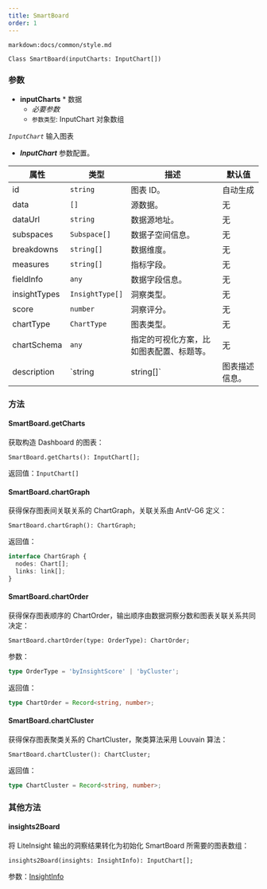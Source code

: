 ```yaml
---
title: SmartBoard
order: 1
---
```


`markdown:docs/common/style.md`

<div class='doc-md'>

```sign
Class SmartBoard(inputCharts: InputChart[])
```

### 参数

* **inputCharts** * 数据
  * _必要参数_
  * `参数类型`: InputChart 对象数组

*`InputChart`* 输入图表

* ***InputChart*** 参数配置。

| 属性 | 类型 | 描述 | 默认值 |  
| ----| ---- | ---- | -----|
| id | `string` | 图表 ID。 | 自动生成 |
| data | `[]` | 源数据。 | 无 |
| dataUrl | `string` | 数据源地址。 | 无 |
| subspaces | `Subspace[]` | 数据子空间信息。 | 无 |
| breakdowns | `string[]` | 数据维度。 | 无 |
| measures | `string[]` | 指标字段。 | 无 |
| fieldInfo | `any` | 数据字段信息。 | 无 |
| insightTypes |  `InsightType[]` | 洞察类型。 | 无 |
| score |  `number` | 洞察评分。 | 无 |
| chartType |  `ChartType` | 图表类型。 | 无 |
| chartSchema |  `any` | 指定的可视化方案，比如图表配置、标题等。 | 无 |
| description |  `string | string[]` | 图表描述信息。 | 无 |

### 方法

#### SmartBoard.getCharts

获取构造 Dashboard 的图表：
```sign
SmartBoard.getCharts(): InputChart[];
```

返回值：`InputChart[]`

#### SmartBoard.chartGraph

获得保存图表间关联关系的 ChartGraph，关联关系由 AntV-G6 定义：
```sign
SmartBoard.chartGraph(): ChartGraph;
```

返回值：
```ts
interface ChartGraph {
  nodes: Chart[];
  links: link[];
}
```

#### SmartBoard.chartOrder

获得保存图表顺序的 ChartOrder，输出顺序由数据洞察分数和图表关联关系共同决定：
```sign
SmartBoard.chartOrder(type: OrderType): ChartOrder;
```

参数：
```ts
type OrderType = 'byInsightScore' | 'byCluster';
```

返回值：
```ts
type ChartOrder = Record<string, number>;
```

#### SmartBoard.chartCluster

获得保存图表聚类关系的 ChartCluster，聚类算法采用 Louvain 算法：
```sign
SmartBoard.chartCluster(): ChartCluster;
```

返回值：
```ts
type ChartCluster = Record<string, number>;
```

### 其他方法

#### insights2Board

将 LiteInsight 输出的洞察结果转化为初始化 SmartBoard 所需要的图表数组：
```sign
insights2Board(insights: InsightInfo): InputChart[];
```

参数：[InsightInfo](../lite-insight/auto-insights#getDataInsights)


</div>
